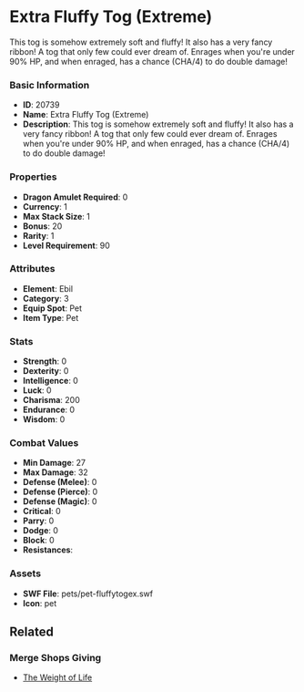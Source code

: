 # Extra Fluffy Tog (Extreme)

This tog is somehow extremely soft and fluffy! It also has a very fancy ribbon! A tog that only few could ever dream of. Enrages when you're under 90% HP, and when enraged, has a chance (CHA/4) to do double damage!

### Basic Information

- **ID**: 20739
- **Name**: Extra Fluffy Tog (Extreme)
- **Description**: This tog is somehow extremely soft and fluffy! It also has a very fancy ribbon! A tog that only few could ever dream of. Enrages when you&#039;re under 90% HP, and when enraged, has a chance (CHA/4) to do double damage!

### Properties

- **Dragon Amulet Required**: 0
- **Currency**: 1
- **Max Stack Size**: 1
- **Bonus**: 20
- **Rarity**: 1
- **Level Requirement**: 90

### Attributes

- **Element**: Ebil
- **Category**: 3
- **Equip Spot**: Pet
- **Item Type**: Pet

### Stats

- **Strength**: 0
- **Dexterity**: 0
- **Intelligence**: 0
- **Luck**: 0
- **Charisma**: 200
- **Endurance**: 0
- **Wisdom**: 0

### Combat Values

- **Min Damage**: 27
- **Max Damage**: 32
- **Defense (Melee)**: 0
- **Defense (Pierce)**: 0
- **Defense (Magic)**: 0
- **Critical**: 0
- **Parry**: 0
- **Dodge**: 0
- **Block**: 0
- **Resistances**: 

### Assets

- **SWF File**: pets/pet-fluffytogex.swf
- **Icon**: pet

## Related

### Merge Shops Giving

- [The Weight of Life](../merge-shops/361-the-weight-of-life.md)

